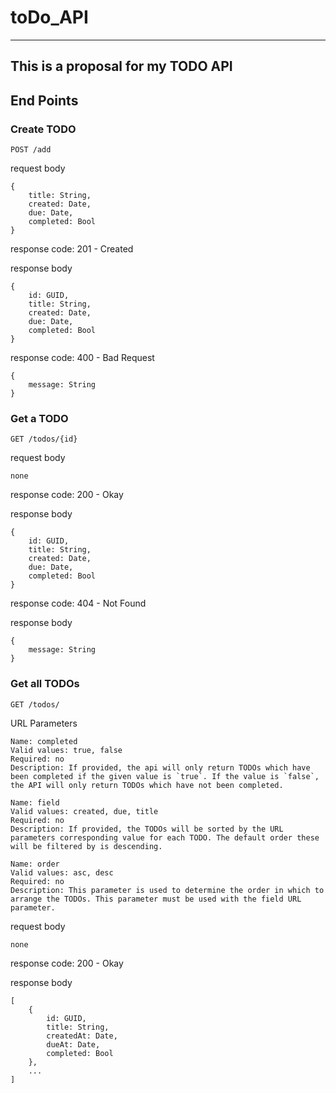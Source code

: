 # toDo_API
---
This is a proposal for my TODO API
--
## End Points

### Create TODO
`POST /add`

request body
```
{
    title: String,
    created: Date,
    due: Date,
    completed: Bool
}
```

response code:
    201 - Created

response body
```
{
    id: GUID,
    title: String,
    created: Date,
    due: Date,
    completed: Bool
}
```

response code:
    400 - Bad Request

```
{
    message: String
}
```

### Get a TODO
`GET /todos/{id}`

request body
```
none
```

response code:
    200 - Okay

response body
```
{
    id: GUID,
    title: String,
    created: Date,
    due: Date,
    completed: Bool
}
```

response code: 
    404 - Not Found

response body
```
{
    message: String
}
```

### Get all TODOs
`GET /todos/`

URL Parameters
```
Name: completed
Valid values: true, false
Required: no
Description: If provided, the api will only return TODOs which have been completed if the given value is `true`. If the value is `false`, the API will only return TODOs which have not been completed.

Name: field
Valid values: created, due, title
Required: no
Description: If provided, the TODOs will be sorted by the URL parameters corresponding value for each TODO. The default order these will be filtered by is descending.

Name: order
Valid values: asc, desc
Required: no
Description: This parameter is used to determine the order in which to arrange the TODOs. This parameter must be used with the field URL parameter.
```

request body
```
none
```

response code: 
    200 - Okay

response body
```
[
    {
        id: GUID,
        title: String,
        createdAt: Date,
        dueAt: Date,
        completed: Bool
    },
    ...
]
```